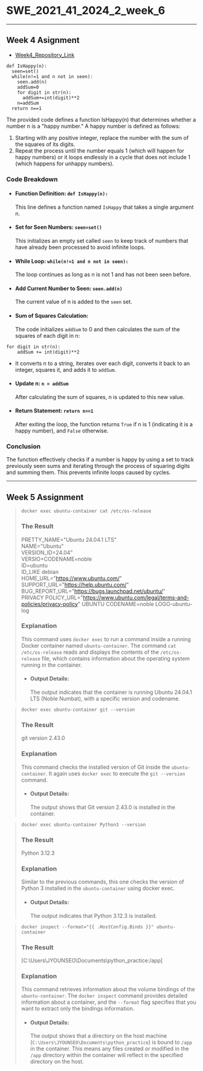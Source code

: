 # SWE_2021_41_2024_2_week_6
---
## Week 4 Asignment 
- [Week4_Repository_Link](https://github.com/JeongYounSeo/SWE_2021_41_2024_2_week)
```
def IsHappy(n):
  seen=set()
  while(n!=1 and n not in seen):
    seen.add(n)
    addSum=0
    for digit in str(n):
      addSum+=int(digit)**2
    n=addSum
  return n==1
```
The provided code defines a function IsHappy(n) that determines whether a number n is a "happy number." A happy number is defined as follows: 
1. Starting with any positive integer, replace the number with the sum of the squares of its digits.
2. Repeat the process until the number equals 1 (which will happen for happy numbers) or it loops endlessly in a cycle that does not include 1 (which happens for unhappy numbers).

### Code Breakdown
- #### Function Definition: `def IsHappy(n):`
  This line defines a function named `IsHappy` that takes a single argument n.
- #### Set for Seen Numbers: `seen=set()`
  This initializes an empty set called `seen` to keep track of numbers that have already been processed to avoid infinite loops. 
- #### While Loop: `while(n!=1 and n not in seen):` 
  The loop continues as long as n is not 1 and has not been seen before.
- #### Add Current Number to Seen: `seen.add(n)`
  The current value of n is added to the `seen` set.
- #### Sum of Squares Calculation:
  The code initializes `addSum` to 0 and then calculates the sum of the squares of each digit in 
n:
```
for digit in str(n):
    addSum += int(digit)**2
```  
  - It converts n to a string, iterates over each digit, converts it back to an integer, squares it, and adds it to `addSum`.
- #### Update n: `n = addSum`
  After calculating the sum of squares, n is updated to this new value.
- #### Return Statement: `return n==1`
  After exiting the loop, the function returns `True` if n is 1 (indicating it is a happy number), and `False` otherwise.
### Conclusion
The function effectively checks if a number is happy by using a set to track previously seen sums and iterating through the process of squaring digits and summing them. This prevents infinite loops caused by cycles.

---
## Week 5 Assignment
> ```
> docker exec ubuntu-container cat /etc/os-release
> ```
>### The Result
> PRETTY_NAME="Ubuntu 24.04.1 LTS"\
> NAME="Ubuntu"\
> VERSION_ID=24.04"\
> VERSIO+CODENAME=noble\
> ID=ubuntu\
> ID_LIKE debian\
> HOME_URL="https://www.ubuntu.com/" SUPPORT_URL="https://help.ubuntu.com/" \
> BUG_REPORT_URL="https://bugs.launchpad.net/ubuntu/" \
> PRIVACY POLICY_URL="https://www.ubuntu.com/legal/terms-and-policies/privacy-policy" UBUNTU CODENAME=noble
LOGO-ubuntu-log
> ### Explanation
> This command uses `docker exec` to run a command inside a running Docker container named `ubuntu-container`. The command `cat /etc/os-release` reads and displays the contents of the `/etc/os-release` file, which contains information about the operating system running in the container.
> - #### Output Details:
>   The output indicates that the container is running Ubuntu 24.04.1 LTS (Noble Numbat), with a specific version and codename.

> ```
> docker exec ubuntu-container git --version
> ```
>### The Result
> git version 2.43.0
>### Explanation
> This command checks the installed version of Git inside the `ubuntu-container`. It again uses `docker exec` to execute the `git --version` command.
> - #### Output Details:
>   The output shows that Git version 2.43.0 is installed in the container.


> ```
> docker exec ubuntu-container Python3 --version
> ```
>### The Result
> Python 3.12.3
>### Explanation
> Similar to the previous commands, this one checks the version of Python 3 installed in the `ubuntu-container` using docker exec.
> - #### Output Details:
>   The output indicates that Python 3.12.3 is installed.

> ```
> docker inspect --format="{{ .HostConfig.Binds }}" ubuntu-container
> ```
>### The Result
> [C:\Users\JYOUNSEO\Documents\python_practice:/app]
>### Explanation
> This command retrieves information about the volume bindings of the `ubuntu-container`. The `docker inspect` command provides detailed information about a container, and the `--format` flag specifies that you want to extract only the bindings information.
> - #### Output Details:
>   The output shows that a directory on the host machine (`C:\Users\JYOUNSEO\Documents\python_practice`) is bound to `/app` in the container. This means any files created or modified in the `/app` directory within the container will reflect in the specified directory on the host.
